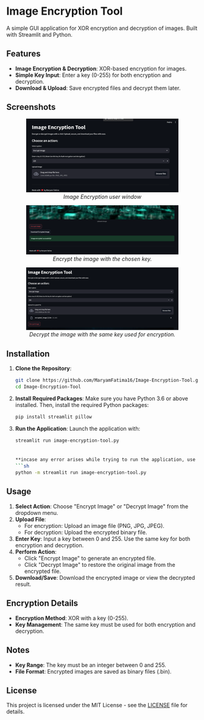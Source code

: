 # Image Encryption Tool

A simple GUI application for XOR encryption and decryption of images. Built with Streamlit and Python.

## Features

- **Image Encryption & Decryption**: XOR-based encryption for images.
- **Simple Key Input**: Enter a key (0-255) for both encryption and decryption.
- **Download & Upload**: Save encrypted files and decrypt them later.

## Screenshots

<p align="center">
  <img src="screenshots/user-window.png" alt="User Window" width="400"/>
  <br/><i>Image Encryption user window</i>
</p>

<p align="center">
  <img src="screenshots/image-encryption.png" alt="Image Encryption" width="400"/>
  <br/><i>Encrypt the image with the chosen key.</i>
</p>

<p align="center">
  <img src="screenshots/image-decryption.png" alt="Image Decryption" width="400"/>
  <br/><i>Decrypt the image with the same key used for encryption.</i>
</p>

## Installation

1. **Clone the Repository**:
    ```sh
    git clone https://github.com/MaryamFatima16/Image-Encryption-Tool.git
    cd Image-Encryption-Tool
    ```

2. **Install Required Packages**:
    Make sure you have Python 3.6 or above installed. Then, install the required Python packages:
    ```sh
    pip install streamlit pillow
    ```

3. **Run the Application**:
    Launch the application with:
    ```sh
    streamlit run image-encryption-tool.py


    **incase any error arises while trying to run the application, use this**:
    ```sh
    python -m streamlit run image-encryption-tool.py
    
    ```

## Usage

1. **Select Action**: Choose "Encrypt Image" or "Decrypt Image" from the dropdown menu.
2. **Upload File**:
    - For encryption: Upload an image file (PNG, JPG, JPEG).
    - For decryption: Upload the encrypted binary file.
3. **Enter Key**: Input a key between 0 and 255. Use the same key for both encryption and decryption.
4. **Perform Action**:
    - Click "Encrypt Image" to generate an encrypted file.
    - Click "Decrypt Image" to restore the original image from the encrypted file.
5. **Download/Save**: Download the encrypted image or view the decrypted result.

## Encryption Details

- **Encryption Method**: XOR with a key (0-255).
- **Key Management**: The same key must be used for both encryption and decryption.

## Notes

- **Key Range**: The key must be an integer between 0 and 255.
- **File Format**: Encrypted images are saved as binary files (.bin).

## License

This project is licensed under the MIT License - see the [LICENSE](LICENSE) file for details.
